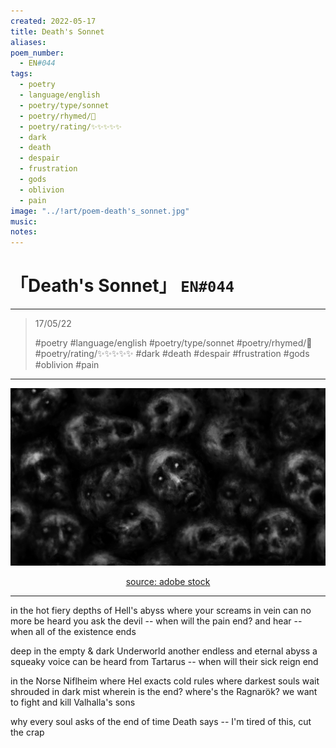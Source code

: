 ```yaml
---
created: 2022-05-17
title: Death's Sonnet
aliases:
poem_number:
  - EN#044
tags:
  - poetry
  - language/english
  - poetry/type/sonnet
  - poetry/rhymed/🔴
  - poetry/rating/✨✨✨✨✨
  - dark
  - death
  - despair
  - frustration
  - gods
  - oblivion
  - pain
image: "../!art/poem-death's_sonnet.jpg"
music:
notes:
---
```

# 「Death's Sonnet」 `EN#044`

---

> 17/05/22
> 
> #poetry 
> #language/english 
> #poetry/type/sonnet 
> #poetry/rhymed/🔴 
> #poetry/rating/✨✨✨✨✨ 
> #dark #death #despair #frustration #gods #oblivion #pain 

---

![poem-death's_sonnet](../!art/poem-death's_sonnet.jpg)


<center class="img_caption"><a href="https://stock.adobe.com/pl/images/dark-faces-of-corpses-the-screaming-black-and-white-background-illustration-in-horror-fantasy-genre-coal-and-noise-effect-gloomy-characters-from-nightmares/318414087" class="source-link">source: adobe stock</a></center>

----

in the hot fiery depths of Hell's abyss
where your screams in vein can no more be heard 
you ask the devil -- when will the pain end?
and hear -- when all of the existence ends

deep in the empty & dark Underworld
another endless and eternal abyss
a squeaky voice can be heard
from Tartarus -- when will their sick reign end

in the Norse Niflheim where Hel exacts cold rules
where darkest souls wait shrouded in dark mist
wherein is the end? where's the Ragnarök?
we want to fight and kill Valhalla's sons

   why every soul asks of the end of time
   Death says -- I'm tired of this, cut the crap